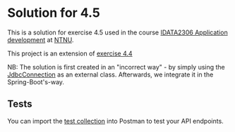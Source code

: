 # Solution for 4.5

This is a solution for exercise 4.5 used in the
course [IDATA2306 Application development](https://www.ntnu.edu/studies/courses/IDATA2306)
at [NTNU](https://ntnu.edu).

This project is an extension of [exercise 4.4](../ex04.4-retrieve-borrowers)

NB: The solution is first created in an "incorrect way" - by simply using
the [JdbcConnection](src/main/java/no/ntnu/JdbcConnection.java) as an external class. 
Afterwards, we integrate it in the Spring-Boot's-way.

## Tests
You can import the [test collection](ex4.5_postman_tests.json) into Postman to test your API endpoints. 